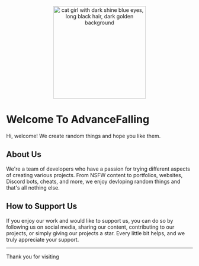 <div align="center">
  <img src="https://img.getimg.ai/generated/img-0FbQ3umlaOzNXojeDT5no.jpeg" alt="cat girl with dark shine blue eyes, long black hair, dark golden background" width="250" height="250"/>
</div>

# Welcome To AdvanceFalling

Hi, welcome! We create random things and hope you like them.

## About Us
We're a team of developers who have a passion for trying different aspects of creating various projects. From NSFW content to portfolios, websites, Discord bots, cheats, and more, we enjoy devloping random things and that's all nothing else.

## How to Support Us
If you enjoy our work and would like to support us, you can do so by following us on social media, sharing our content, contributing to our projects, or simply giving our projects a star. Every little bit helps, and we truly appreciate your support.

---
Thank you for visiting 
